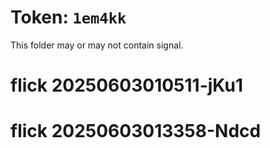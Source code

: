 # Token: `1em4kk`

This folder may or may not contain signal.
# flick 20250603010511-jKu1
# flick 20250603013358-Ndcd
